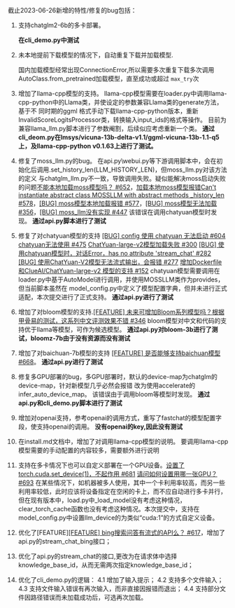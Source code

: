 截止2023-06-26新增的特性/修复的bug包括：

1. 支持chatglm2-6b的多卡部署。

   **在cli_demo.py中测试**
2. 未本地提前下载模型的情况下，自动重复下载并加载模型.

   国内加载模型经常出现ConnectionError,所以需要多次重复下载多次调用AutoClass.from_pretrained加载模型，直至成功或超过 `max_try`次
3. 增加了llama-cpp模型的支持。
   llama-cpp模型需要在loader.py中调用llama-cpp-python中的Llama类，并使设定的参数兼容Llama类的generate方法，基于不
   同时期的ggml 格式手动下载llama-cpp-python版本，重新InvalidScoreLogitsProcessor类，转换输入input_ids的格式等操作。
   目前为兼容llama_llm.py脚本进行了参数阉割，后续似应考虑重新一个类。
   **通过cli_deom.py在lmsys/vicuna-13b-delta-v1.1/ggml-vicuna-13b-1.1-q5上，及llama-cpp-python v0.1.63上进行了测试。**
4. 修复了moss_llm.py的bug。
   在api.py\webui.py等下游调用脚本中，会在初始化后调用.set_history_len(LLM_HISTORY_LEN)，但moss_llm.py对该方法的定义
   与chatglm_llm.py不一致，导致调用失败。疑似能解决moss启动失败的问题[不能本地加载moss模型吗？ #652](https://github.com/imClumsyPanda/langchain-ChatGLM/issues/652)，[加载本地moss模型报错Can&#39;t instantiate abstract class MOSSLLM with abstract methods _history_len #578](https://github.com/imClumsyPanda/langchain-ChatGLM/issues/578)，[[BUG] moss模型本地加载报错 #577](https://github.com/imClumsyPanda/langchain-ChatGLM/issues/577)，[[BUG] moss模型无法加载 #356](https://github.com/imClumsyPanda/langchain-ChatGLM/issues/356)，[[BUG] moss_llm没有实现 #447](https://github.com/imClumsyPanda/langchain-ChatGLM/issues/447)
   该错误在调用chatyuan模型时发现。
   **通过api.py脚本进行了测试**
5. 修复了对chatyuan模型的支持 [[BUG] config 使用 chatyuan 无法启动 #604](https://github.com/imClumsyPanda/langchain-ChatGLM/issues/604) [chatyuan无法使用 #475](https://github.com/imClumsyPanda/langchain-ChatGLM/issues/475) [ChatYuan-large-v2模型加载失败 #300](https://github.com/imClumsyPanda/langchain-ChatGLM/issues/300) [[BUG] 使用chatyuan模型时，对话Error，has no attribute &#39;stream_chat&#39; #282](https://github.com/imClumsyPanda/langchain-ChatGLM/issues/282) [[BUG] 使用ChatYuan-V2模型无法流式输出，会报错 #277](https://github.com/imClumsyPanda/langchain-ChatGLM/issues/277) [增加Dockerfile 和ClueAI/ChatYuan-large-v2 模型的支持 #152](https://github.com/imClumsyPanda/langchain-ChatGLM/pull/152)
   chatyuan模型需要调用在loader.py中基于AutoModel进行调用，并使用MOSSLLM类作为provides，但当前脚本虽然在
   model_config.py中定义了模型配置字典，但并未进行正式适配，本次提交进行了正式支持。
   **通过api.py进行了测试**
6. 增加了对bloom模型的支持.[[FEATURE] 未来可增加Bloom系列模型吗？根据甲骨易的测试，这系列中文评测效果不错 #346](https://github.com/imClumsyPanda/langchain-ChatGLM/issues/346)
   bloom模型对中文和代码的支持优于llama等模型，可作为候选模型。
   **通过api.py对bloom-3b进行了测试，bloomz-7b由于没有资源而没有测试**
7. 增加了对baichuan-7b模型的支持 [[FEATURE] 是否能够支持baichuan模型 #668](https://github.com/imClumsyPanda/langchain-ChatGLM/issues/668)。
   **通过api.py进行了测试**
8. 修复多GPU部署的bug，多GPU部署时，默认的device-map为chatglm的device-map，针对新模型几乎必然会报错
   改为使用accelerate的infer_auto_device_map。
   该错误由于调用bloom等模型时发现。
   **通过api.py和cli_demo.py脚本进行了测试**
9. 增加对openai支持，参考openai的调用方式，重写了fastchat的模型配置字段，使支持openai的调用。
   **没有openai的key,因此没有测试**
10. 在install.md文档中，增加了对调用llama-cpp模型的说明。
    要调用llama-cpp模型需要的手动配置的内容较多，需要额外进行说明
11. 支持在多卡情况下也可以自定义部署在一个GPU设备。[设置了torch.cuda.set_device(1)，不起作用 #681](https://github.com/imClumsyPanda/langchain-ChatGLM/issues/681) [请问如何设置用哪一张GPU？ #693](https://github.com/imClumsyPanda/langchain-ChatGLM/issues/693)
    在某些情况下，如机器被多人使用，其中一个卡利用率较高，而另一些利用率较低，此时应该将设备指定在空闲的卡上，而不应自动进行多卡并行，但在现有版本中，load.py中_load_model没有考虑这种情况，clear_torch_cache函数也没有考虑这种情况。本次提交中，支持在model_config.py中设置llm_device的为类似“cuda:1”的方式自定义设备。
12. 优化了[FEATURE][[FEATURE] bing搜索问答有流式的API么？ #617](https://github.com/imClumsyPanda/langchain-ChatGLM/issues/617)，增加了api.py的stream_chat_bing接口；
13. 优化了api.py的stream_chat的接口,更改为在请求体中选择knowledge_base_id，从而无需两次指定knowledge_base_id；
14. 优化了cli_demo.py的逻辑：
    4.1 增加了输入提示；
    4.2 支持多个文件输入；
    4.3 支持文件输入错误有再次输入，而非直接因报错而退出；
    4.4 支持部分文件因路径错误而未加载成功后，可选再次加载。
